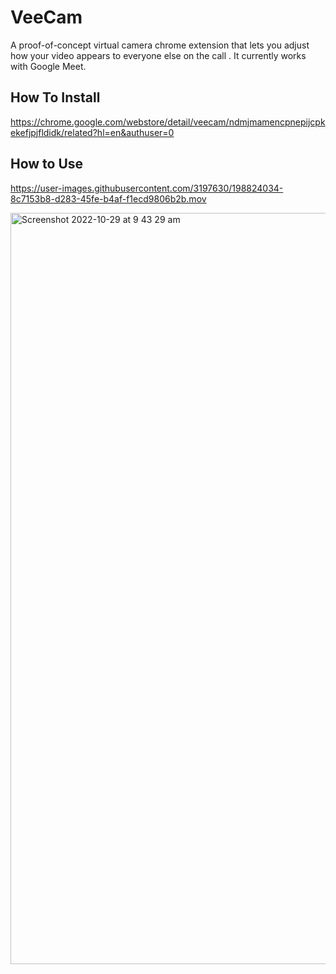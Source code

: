 # VeeCam

A proof-of-concept virtual camera chrome extension that lets you adjust how your video appears to everyone else on the call . 
It currently works with Google Meet.

## How To Install
https://chrome.google.com/webstore/detail/veecam/ndmjmamencpnepijcpkekefjpjfldidk/related?hl=en&authuser=0


## How to Use
https://user-images.githubusercontent.com/3197630/198824034-8c7153b8-d283-45fe-b4af-f1ecd9806b2b.mov


<img width="1202" alt="Screenshot 2022-10-29 at 9 43 29 am" src="https://user-images.githubusercontent.com/3197630/198824067-9497eb35-32d3-4309-81f6-3333e5d278e4.png">





